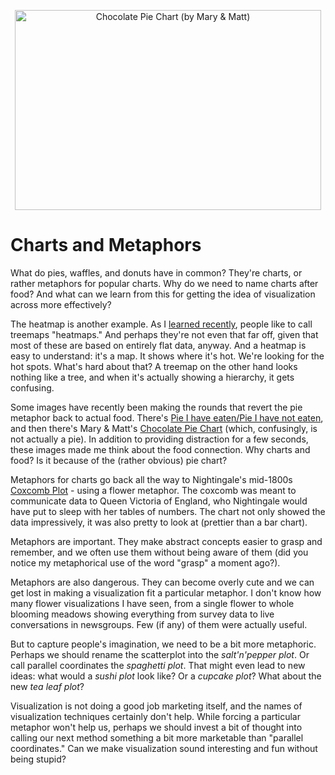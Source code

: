 <p align="center"><img src="https://media.eagereyes.org/media/2008/chocolatepiechart.jpg" alt="Chocolate Pie Chart (by Mary &amp; Matt)" width="490" height="320" border="0" /></p>

# Charts and Metaphors

What do pies, waffles, and donuts have in common? They're charts, or rather metaphors for popular charts. Why do we need to name charts after food? And what can we learn from this for getting the idea of visualization across more effectively?

The heatmap is another example. As I <a href="/blog/2008/ethics-of-business-presentations">learned recently</a>, people like to call treemaps "heatmaps." And perhaps they're not even that far off, given that most of these are based on entirely flat data, anyway. And a heatmap is easy to understand: it's a map. It shows where it's hot. We're looking for the hot spots. What's hard about that? A treemap on the other hand looks nothing like a tree, and when it's actually showing a hierarchy, it gets confusing.

Some images have recently been making the rounds that revert the pie metaphor back to actual food. There's <a href="http://graphjam.com/2008/09/18/song-chart-memes-pie-i-have-eaten/">Pie I have eaten/Pie I have not eaten</a>, and then there's Mary &amp; Matt's <a href="http://www.maryandmatt.net/store/cpc.html">Chocolate Pie Chart</a> (which, confusingly, is not actually a pie). In addition to providing distraction for a few seconds, these images made me think about the food connection. Why charts and food? Is it because of the (rather obvious) pie chart?

Metaphors for charts go back all the way to Nightingale's mid-1800s <a href="http://www.sciencenews.org/view/generic/id/38937/title/Math_Trek__Florence_Nightingale_The_passionate_statistician">Coxcomb Plot</a> - using a flower metaphor. The coxcomb was meant to communicate data to Queen Victoria of England, who Nightingale would have put to sleep with her tables of numbers. The chart not only showed the data impressively, it was also pretty to look at (prettier than a bar chart).

Metaphors are important. They make abstract concepts easier to grasp and remember, and we often use them without being aware of them (did you notice my metaphorical use of the word "grasp" a moment ago?).

Metaphors are also dangerous. They can become overly cute and we can get lost in making a visualization fit a particular metaphor. I don't know how many flower visualizations I have seen, from a single flower to whole blooming meadows showing everything from survey data to live conversations in newsgroups. Few (if any) of them were actually useful.

But to capture people's imagination, we need to be a bit more metaphoric. Perhaps we should rename the scatterplot into the <em>salt'n'pepper plot</em>. Or call parallel coordinates the <em>spaghetti plot</em>. That might even lead to new ideas: what would a <em>sushi plot</em> look like? Or a <em>cupcake plot</em>? What about the new <em>tea leaf plot</em>?

Visualization is not doing a good job marketing itself, and the names of visualization techniques certainly don't help. While forcing a particular metaphor won't help us, perhaps we should invest a bit of thought into calling our next method something a bit more marketable than "parallel coordinates." Can we make visualization sound interesting and fun without being stupid?
